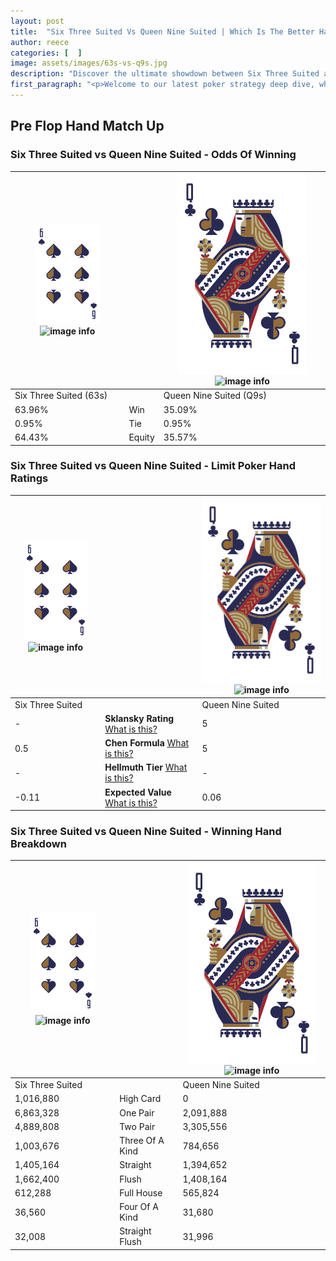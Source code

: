 ```yaml
---
layout: post
title:  "Six Three Suited Vs Queen Nine Suited | Which Is The Better Hand In Poker? A Complete Guide"
author: reece
categories: [  ]
image: assets/images/63s-vs-q9s.jpg
description: "Discover the ultimate showdown between Six Three Suited and Queen Nine Suited in poker! Uncover the odds, strategies, and scenarios where one hand triumphs over the other. Get ready to up your poker game with this thrilling analysis."
first_paragraph: "<p>Welcome to our latest poker strategy deep dive, where we're pitting two distinct hands against each other in a high-stakes showdown: Six Three Suited vs Queen Nine Suited.</p><p>In the dynamic world of poker, every decision counts, and knowing which hand holds the upper hand is key to your success at the table.</p><p>In this article, we'll dissect these two hands, explore the scenarios where one dominates the other, and equip you with the knowledge to make strategic choices that can tip the odds in your favor.</p><p>Get ready to unravel the intriguing dynamics of these poker hands and elevate your game to new heights.</p>"
---
```




[comment]: # (sp0)

## Pre Flop Hand Match Up

<div class="table hand-ratings" markdown="1"> 



### Six Three Suited vs Queen Nine Suited - Odds Of Winning


    
| ![image info](assets/images/hand1/6.png) ![image info](assets/images/hand1/3s.png) |  | ![image info](assets/images/hand2/Q.png) ![image info](assets/images/hand2/9s.png) |
| -------- | -------- | -------- |
| Six Three Suited (63s) |  | Queen Nine Suited (Q9s) |
| 63.96% | Win | 35.09% |
| 0.95% | Tie | 0.95% |
| 64.43% | Equity | 35.57% |




[comment]: # (sp1)



### Six Three Suited vs Queen Nine Suited - Limit Poker Hand Ratings


    
| ![image info](assets/images/hand1/6.png) ![image info](assets/images/hand1/3s.png) |  | ![image info](assets/images/hand2/Q.png) ![image info](assets/images/hand2/9s.png) |
| -------- | -------- | -------- |
| Six Three Suited |  | Queen Nine Suited |
| - | **Sklansky Rating** [What is this?](/sklansky-rating-explained) | 5 |
| 0.5 | **Chen Formula** [What is this?](/chen-formula-explained) | 5 |
| - | **Hellmuth Tier** [What is this?](/Hellmuth-tier-explained) | - |
| -0.11 | **Expected Value** [What is this?](/expected-value-explained) | 0.06 |




[comment]: # (sp2)



### Six Three Suited vs Queen Nine Suited - Winning Hand Breakdown


    
| ![image info](assets/images/hand1/6.png) ![image info](assets/images/hand1/3s.png) |  | ![image info](assets/images/hand2/Q.png) ![image info](assets/images/hand2/9s.png) |
| -------- | -------- | -------- |
| Six Three Suited |  | Queen Nine Suited |
| 1,016,880 | High Card | 0 |
| 6,863,328 | One Pair | 2,091,888 |
| 4,889,808 | Two Pair | 3,305,556 |
| 1,003,676 | Three Of A Kind | 784,656 |
| 1,405,164 | Straight | 1,394,652 |
| 1,662,400 | Flush | 1,408,164 |
| 612,288 | Full House | 565,824 |
| 36,560 | Four Of A Kind | 31,680 |
| 32,008 | Straight Flush | 31,996 |




[comment]: # (sp3)



</div>

[comment]: # (sp4)



[comment]: # (sp5)

